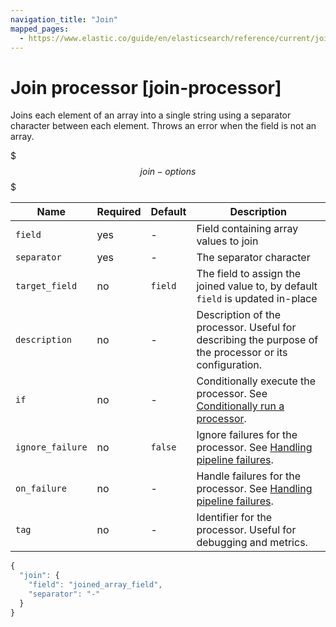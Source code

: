 ```yaml
---
navigation_title: "Join"
mapped_pages:
  - https://www.elastic.co/guide/en/elasticsearch/reference/current/join-processor.html
---
```


# Join processor [join-processor]


Joins each element of an array into a single string using a separator character between each element. Throws an error when the field is not an array.

$$$join-options$$$

| Name | Required | Default | Description |
| --- | --- | --- | --- |
| `field` | yes | - | Field containing array values to join |
| `separator` | yes | - | The separator character |
| `target_field` | no | `field` | The field to assign the joined value to, by default `field` is updated in-place |
| `description` | no | - | Description of the processor. Useful for describing the purpose of the processor or its configuration. |
| `if` | no | - | Conditionally execute the processor. See [Conditionally run a processor](docs-content://manage-data/ingest/transform-enrich/ingest-pipelines.md#conditionally-run-processor). |
| `ignore_failure` | no | `false` | Ignore failures for the processor. See [Handling pipeline failures](docs-content://manage-data/ingest/transform-enrich/ingest-pipelines.md#handling-pipeline-failures). |
| `on_failure` | no | - | Handle failures for the processor. See [Handling pipeline failures](docs-content://manage-data/ingest/transform-enrich/ingest-pipelines.md#handling-pipeline-failures). |
| `tag` | no | - | Identifier for the processor. Useful for debugging and metrics. |

```js
{
  "join": {
    "field": "joined_array_field",
    "separator": "-"
  }
}
```

